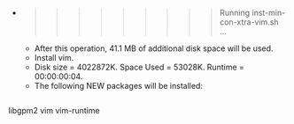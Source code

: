 * >>>>>>>>> Running inst-min-con-xtra-vim.sh ...
  * After this operation, 41.1 MB of additional disk space will be used.
  * Install vim.
  * Disk size = 4022872K. Space Used = 53028K. Runtime = 00:00:00:04.
  * The following NEW packages will be installed:
  ```bash
libgpm2 vim vim-runtime
  ```
